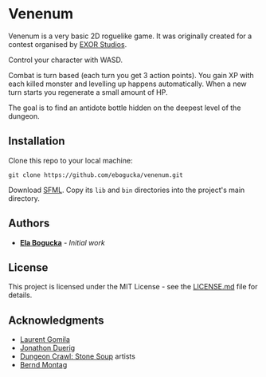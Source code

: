 # Venenum

Venenum is a very basic 2D roguelike game. It was originally created for a contest organised by [EXOR Studios](https://www.exorstudios.com/).

Control your character with WASD.

Combat is turn based (each turn you get 3 action points). You gain XP with each killed monster and levelling up happens automatically. When a new turn starts you regenerate a small amount of HP.

The goal is to find an antidote bottle hidden on the deepest level of the dungeon.

## Installation

Clone this repo to your local machine:
```
git clone https://github.com/ebogucka/venenum.git
```

Download [SFML](https://www.sfml-dev.org/). Copy its `lib` and `bin` directories into the project's main directory.

## Authors

* **[Ela Bogucka](https://github.com/ebogucka)** - *Initial work*

## License

This project is licensed under the MIT License - see the [LICENSE.md](LICENSE.md) file for details.

## Acknowledgments

* [Laurent Gomila](https://github.com/LaurentGomila)
* [Jonathon Duerig](https://github.com/duerig)
* [Dungeon Crawl: Stone Soup](https://github.com/crawl) artists
* [Bernd Montag](https://www.dafont.com/bernd-montag.d1610)
